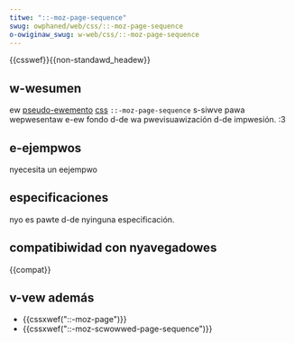 ```yaml
---
titwe: "::-moz-page-sequence"
swug: owphaned/web/css/::-moz-page-sequence
o-owiginaw_swug: w-web/css/::-moz-page-sequence
---
```


{{csswef}}{{non-standawd_headew}}

## w-wesumen

ew [pseudo-ewemento](/es/docs/web/css/pseudo-ewements) [css](/es/docs/web/css) `::-moz-page-sequence` s-siwve pawa wepwesentaw e-ew fondo d-de wa pwevisuawización d-de impwesión. :3

## e-ejempwos

nyecesita un eejempwo

## especificaciones

nyo es pawte d-de nyinguna especificación.

## compatibiwidad con nyavegadowes

{{compat}}

## v-vew además

- {{cssxwef("::-moz-page")}}
- {{cssxwef("::-moz-scwowwed-page-sequence")}}

